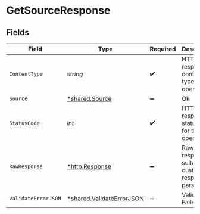 # GetSourceResponse


## Fields

| Field                                                                 | Type                                                                  | Required                                                              | Description                                                           |
| --------------------------------------------------------------------- | --------------------------------------------------------------------- | --------------------------------------------------------------------- | --------------------------------------------------------------------- |
| `ContentType`                                                         | *string*                                                              | :heavy_check_mark:                                                    | HTTP response content type for this operation                         |
| `Source`                                                              | [*shared.Source](../../models/shared/source.md)                       | :heavy_minus_sign:                                                    | Ok                                                                    |
| `StatusCode`                                                          | *int*                                                                 | :heavy_check_mark:                                                    | HTTP response status code for this operation                          |
| `RawResponse`                                                         | [*http.Response](https://pkg.go.dev/net/http#Response)                | :heavy_minus_sign:                                                    | Raw HTTP response; suitable for custom response parsing               |
| `ValidateErrorJSON`                                                   | [*shared.ValidateErrorJSON](../../models/shared/validateerrorjson.md) | :heavy_minus_sign:                                                    | Validation Failed                                                     |